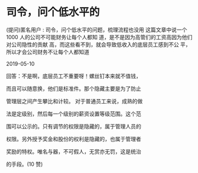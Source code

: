 # 司令，问个低水平的

(提问)匿名用户 : 司令，问个低水平的问题，梳理流程也没用 这篇文章中说一个 1000 人的公司不可能财务让每个人都知 道，是不是因为高管们的工资高因为他们对公司隐性的贡献 高，而这些看不到，就会导致低收入的底层员工感到不公 平，所以才会公司财务不让每个人都知道

2019-05-10

回答：不是啊，底层员工不重要呀！螺丝钉本来就不值钱，

而且可以随意换，他们是标准件。那个隐藏主要是为了防止

管理层之间产生攀比和计较。 对于普通员工来说，成熟的做

法是定级别，然后每一个级别的薪资设置等级范围。这个范

围可以公示的。只有调节的权限是隐藏的，属于管理人员的

权限。另外授予奖金和股份的权利是隐藏的，也属于管理者

奖励的特权。唯名与器，不可假人，无赏亦无罚，这是统治

的手段。(10 赞)